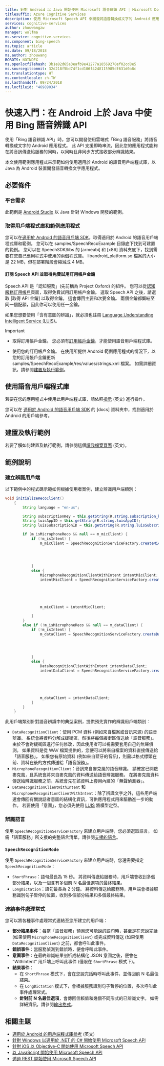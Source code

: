 ```yaml
---
title: 針對 Android 以 Java 開始使用 Microsoft 語音辨識 API | Microsoft Docs
titlesuffix: Azure Cognitive Services
description: 使用 Microsoft Speech API 來開發將語音轉換成文字的 Android 應用程式。
services: cognitive-services
author: zhouwangzw
manager: wolfma
ms.service: cognitive-services
ms.component: bing-speech
ms.topic: article
ms.date: 09/18/2018
ms.author: zhouwang
ROBOTS: NOINDEX
ms.openlocfilehash: 3b1e82d65a3eafb9e41277a18569270ef02cd8e5
ms.sourcegitcommit: 32d218f5bd74f1cd106f4248115985df631d0a8c
ms.translationtype: HT
ms.contentlocale: zh-TW
ms.lasthandoff: 09/24/2018
ms.locfileid: "46989034"
---
```

# <a name="quickstart-use-the-bing-speech-recognition-api-in-java-on-android"></a>快速入門：在 Android 上於 Java 中使用 Bing 語音辨識 API

使用「Bing 語音辨識 API」時，您可以開發使用雲端式「Bing 語音服務」將語音轉換成文字的 Android 應用程式。 此 API 支援即時串流，因此您的應用程式能夠在將音訊傳送給服務的同時，以同時且非同步方式接收部分辨識結果。

本文使用範例應用程式來示範如何使用適用於 Android 的語音用戶端程式庫，以 Java 為 Android 裝置開發語音轉換文字應用程式。

## <a name="prerequisites"></a>必要條件

### <a name="platform-requirements"></a>平台需求

此範例是 [Android Studio](http://developer.android.com/sdk/index.html) 以 Java 針對 Windows 開發的範例。

### <a name="get-the-client-library-and-sample-application"></a>取得用戶端程式庫和範例應用程式

您可以在[適用於 Android 的語音用戶端 SDK](https://github.com/microsoft/cognitive-speech-stt-android)，取得適用於 Android 的語音用戶端程式庫和範例。 您可以在 samples/SpeechRecoExample 目錄底下找到可建置的範例。 您可以在 SpeechSDK/libs 的 [armeabi] 和 [x86] 資料夾底下，找到需要在您自己應用程式中使用的兩個程式庫。 libandroid_platform.so 檔案的大小是 22 MB，但在部署階段會縮減成 4 MB。

#### <a name="subscribe-to-the-speech-api-and-get-a-free-trial-subscription-key"></a>訂閱 Speech API 並取得免費試用訂用帳戶金鑰

Speech API 是「認知服務」(先前稱為 Project Oxford) 的組件。 您可以從[認知服務訂用帳戶](https://azure.microsoft.com/try/cognitive-services/)頁面，取得免費試用訂用帳戶金鑰。 選取 Speech API 之後，請選取 [取得 API 金鑰] 以取得金鑰。 這會傳回主要和次要金鑰。 兩個金鑰都繫結至同一個配額，因此你可以使用任一金鑰。

如果您想要使用「含有意圖的辨識」，就必須也註冊 [Language Understanding Intelligent Service (LUIS)](https://azure.microsoft.com/services/cognitive-services/language-understanding-intelligent-service/)。

> [!IMPORTANT]
>* 取得訂用帳戶金鑰。 您必須有[訂用帳戶金鑰](https://azure.microsoft.com/try/cognitive-services/)，才能使用語音用戶端程式庫。
>
>* 使用您的訂用帳戶金鑰。 在使用所提供 Android 範例應用程式的情況下，以您的訂用帳戶金鑰更新 samples/SpeechRecoExample/res/values/strings.xml 檔案。 如需詳細資訊，請參閱[建置及執行範例](#build-and-run-samples)。

## <a name="use-the-speech-client-library"></a>使用語音用戶端程式庫

若要在您的應用程式中使用此用戶端程式庫，請依照[指示](https://github.com/microsoft/cognitive-speech-stt-android#the-client-library) \(英文\) 進行操作。

您可以在 [適用於 Android 的語音用戶端 SDK](https://github.com/microsoft/cognitive-speech-stt-android) 的 [docs] 資料夾中，找到適用於 Android 的用戶端參考。

## <a name="build-and-run-samples"></a>建置及執行範例

若要了解如何建置及執行範例，請參閱這個[讀我檔案頁面](https://github.com/microsoft/cognitive-speech-stt-android#the-sample) \(英文\)。

## <a name="samples-explained"></a>範例說明

### <a name="create-recognition-clients"></a>建立辨識用戶端

以下範例中的程式碼示範如何根據使用者案例，建立辨識用戶端類別：

```java
void initializeRecoClient()
    {
        String language = "en-us";

        String subscriptionKey = this.getString(R.string.subscription_key);
        String luisAppID = this.getString(R.string.luisAppID);
        String luisSubscriptionID = this.getString(R.string.luisSubscriptionID);

        if (m_isMicrophoneReco && null == m_micClient) {
            if (!m_isIntent) {
                m_micClient = SpeechRecognitionServiceFactory.createMicrophoneClient(this,
                                                                                     m_recoMode,
                                                                                     language,
                                                                                     this,
                                                                                     subscriptionKey);
            }
            else {
                MicrophoneRecognitionClientWithIntent intentMicClient;
                intentMicClient = SpeechRecognitionServiceFactory.createMicrophoneClientWithIntent(this,
                                                                                                   language,
                                                                                                   this,
                                                                                                   subscriptionKey,
                                                                                                   luisAppID,
                                                                                                   luisSubscriptionID);
                m_micClient = intentMicClient;

            }
        }
        else if (!m_isMicrophoneReco && null == m_dataClient) {
            if (!m_isIntent) {
                m_dataClient = SpeechRecognitionServiceFactory.createDataClient(this,
                                                                                m_recoMode,
                                                                                language,
                                                                                this,
                                                                                subscriptionKey);
            }
            else {
                DataRecognitionClientWithIntent intentDataClient;
                intentDataClient = SpeechRecognitionServiceFactory.createDataClientWithIntent(this,
                                                                                              language,
                                                                                              this,
                                                                                              subscriptionKey,
                                                                                              luisAppID,
                                                                                              luisSubscriptionID);
                m_dataClient = intentDataClient;
            }
        }
    }

```

此用戶端類別針對語音辨識中的典型案例，提供預先實作的辨識用戶端類別：

* `DataRecognitionClient`：使用 PCM 資料 (例如來自檔案或音訊來源) 的語音辨識。 系統會將資料分解成緩衝區，然後將每個緩衝區傳送給「語音服務」。 由於不會對緩衝區進行任何修改，因此使用者可以視需要套用自己的無聲偵測。 如果資料是從 WAV 檔案提供的，您便可以將來自檔案的資料直接傳送給「語音服務」。 如果您有原始資料 (例如來自藍牙的音訊)，則需以格式標頭在前、資料在後的方式傳送給「語音服務」。
* `MicrophoneRecognitionClient`：音訊來自麥克風的語音辨識。 請確定已開啟麥克風，且系統會將來自麥克風的資料傳送給語音辨識服務。 在將麥克風資料傳送給辨識服務之前，系統會先在該資料上套用內建的「無聲偵測器」。
* `DataRecognitionClientWithIntent` 和 `MicrophoneRecognitionClientWithIntent`：除了辨識文字之外，這些用戶端還會傳回有關說話者意圖的結構化資訊，可供應用程式用來驅動進一步的動作。 若要使用「意圖」，您必須先使用 [LUIS](https://azure.microsoft.com/services/cognitive-services/language-understanding-intelligent-service/) 將模型定型。

### <a name="recognition-language"></a>辨識語言

使用 `SpeechRecognitionServiceFactory` 來建立用戶端時，您必須選取語言。 如需「語音服務」所支援的完整語言清單，請參閱[支援的語言](../API-Reference-REST/supportedlanguages.md)。

### `SpeechRecognitionMode`

使用 `SpeechRecognitionServiceFactory` 來建立用戶端時，您還需要指定 `SpeechRecognitionMode`：

* `ShortPhrase`：語句最長為 15 秒。 將資料傳送給服務時，用戶端會收到多個部分結果，以及一個含有多個前 N 名最佳選項的最終結果。
* `LongDictation`：語句最長為 2 分鐘。 將資料傳送給服務時，用戶端會根據服務識別句子暫停的位置，收到多個部分結果和多個最終結果。

### <a name="attach-event-handlers"></a>連結事件處理常式

您可以將各種事件處理常式連結至您所建立的用戶端：

* **部分結果事件**：每當「語音服務」預測您可能說的語句時，甚至是在您說完話 (如果使用 `MicrophoneRecognitionClient`) 或完成資料傳送 (如果使用 `DataRecognitionClient`) 之前，都會呼叫此事件。
* **錯誤事件**：當服務偵測到錯誤時，便會呼叫此事件。
* **意圖事件**：在最終辨識結果剖析成結構化 JSON 意圖之後，便會在 "WithIntent" 用戶端上呼叫此事件 (僅限在 `ShortPhrase` 模式下)。
* **結果事件**：
  * 在 `ShortPhrase` 模式下，會在您說完話時呼叫此事件，並傳回前 N 名最佳結果。
  * 在 `LongDictation` 模式下，會根據服務識別句子暫停的位置，多次呼叫此事件處理常式。
  * **針對前 N 名最佳選項**，會傳回信賴值和幾個不同形式的已辨識文字。 如需詳細資訊，請參閱[輸出格式](../Concepts.md#output-format)。

## <a name="related-topics"></a>相關主題

* [適用於 Android 的用戶端程式庫參考](https://github.com/Azure-Samples/Cognitive-Speech-STT-Android/tree/master/docs) \(英文\)
* [針對 Windows 以適用於 .NET 的 C# 開始使用 Microsoft Speech API](GetStartedCSharpDesktop.md)
* [針對 iOS 以 Objective-C 開始使用 Microsoft Speech API](Get-Started-ObjectiveC-iOS.md)
* [以 JavaScript 開始使用 Microsoft Speech API](GetStartedJSWebsockets.md)
* [透過 REST 開始使用 Microsoft Speech API](GetStartedREST.md)
